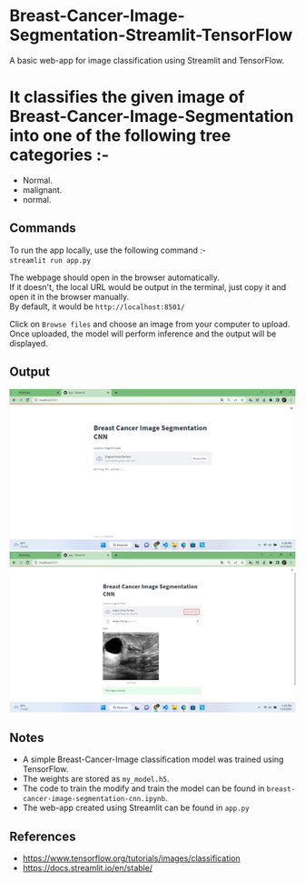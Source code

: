 # Breast-Cancer-Image-Segmentation-Streamlit-TensorFlow
A basic web-app for image classification using Streamlit and TensorFlow.

# It classifies the given image of Breast-Cancer-Image-Segmentation into one of the following tree categories :-  
* Normal.
* malignant.
* normal.

## Commands

To run the app locally, use the following command :-  
`streamlit run app.py`  

The webpage should open in the browser automatically.  
If it doesn't, the local URL would be output in the terminal, just copy it and open it in the browser manually.  
By default, it would be `http://localhost:8501/`  

Click on `Browse files` and choose an image from your computer to upload.  
Once uploaded, the model will perform inference and the output will be displayed.  

## Output

<img src ='misc/sample_home_page.jpeg' width = 700>  

<img src ='misc/sample_output.jpeg' width = 700>


## Notes
* A simple Breast-Cancer-Image classification model was trained using TensorFlow.  
* The weights are stored as `my_model.h5`.  
* The code to train the modify and train the model can be found in `breast-cancer-image-segmentation-cnn.ipynb`.  
* The web-app created using Streamlit can be found in `app.py`


## References

* https://www.tensorflow.org/tutorials/images/classification
* https://docs.streamlit.io/en/stable/

